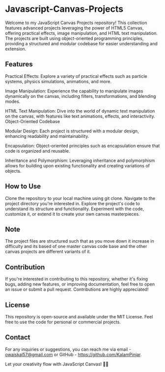 # Javascript-Canvas-Projects
Welcome to my JavaScript Canvas Projects repository! This collection features advanced projects leveraging the power of HTML5 Canvas, offering practical effects, image manipulation, and HTML text manipulation. The projects are built using object-oriented programming principles, providing a structured and modular codebase for easier understanding and extension.

## Features
Practical Effects: Explore a variety of practical effects such as particle systems, physics simulations, animations, and more.

Image Manipulation: Experience the capability to manipulate images dynamically on the canvas, including filters, transformations, and blending modes.

HTML Text Manipulation: Dive into the world of dynamic text manipulation on the canvas, with features like text animations, effects, and interactivity.
Object-Oriented Codebase

Modular Design: Each project is structured with a modular design, enhancing readability and maintainability.

Encapsulation: Object-oriented principles such as encapsulation ensure that code is organized and reusable.

Inheritance and Polymorphism: Leveraging inheritance and polymorphism allows for building upon existing functionality and creating variations of objects.

## How to Use
Clone the repository to your local machine using git clone.
Navigate to the project directory you're interested in.
Explore the project's code to understand its structure and functionality.
Experiment with the code, customize it, or extend it to create your own canvas masterpieces.

## Note
The project files are structured such that as you move down it increase in difficulty and its based of one master canvas code base and the other canvas projects are different variants of it.  

## Contribution
If you're interested in contributing to this repository, whether it's fixing bugs, adding new features, or improving documentation, feel free to open an issue or submit a pull request. Contributions are highly appreciated!

## License
This repository is open-source and available under the MIT License. Feel free to use the code for personal or commercial projects.

## Contact
For any inquiries or suggestions, you can reach me via email - owaiskal57@gmail.com or GitHub - https://github.com/KalamPinjar.

Let your creativity flow with JavaScript Canvas! 🎨🚀
